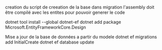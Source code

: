 creation du script de creeation de la base dans migration
l'assembly doit être compilé avec les entites pour pouvoir generer le code



dotnet tool install --global 
dotnet-ef dotnet add package Microsoft.EntityFrameworkCore.Design 

Mise a jour de la base de données a partir du modele
dotnet ef migrations add InitialCreate
dotnet ef database update